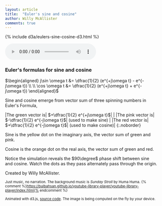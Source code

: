 ```yaml
---
layout: article
title:  "Euler's sine and cosine"
author: Willy McAllister
comments: true
---
```


{% include d3a/eulers-sine-cosine-d3.html %} 

<audio src="https://www.youtube.com/audiolibrary_download?vid=78599bdd7a0a465e" controls loop></audio>

### Euler's formulas for sine and cosine

<p>
$\begin{aligned}
j\sin \omega t &= \dfrac{1}{2} (e^{+j\omega t} - e^{-j\omega t}) \\
\\
\cos \omega t &= \dfrac{1}{2} (e^{+j\omega t} + e^{-j\omega t})
\end{aligned}$
</p>

Sine and cosine emerge from vector sum of three spinning numbers in Euler's Formula, 

|The green vector is| $+\dfrac{1}{2} e^{+j\omega t}$|                    |
|The pink vector is| $-\dfrac{1}{2} e^{-j\omega t}$| (used to make sine) | 
|The red vector is| $+\dfrac{1}{2} e^{-j\omega t}$| (used to make cosine)|
{:.noborder}

Sine is the yellow dot on the imaginary axis, the vector sum of green and pink.

Cosine is the orange dot on the real axis, the vector sum of green and red.

Notice the simulation reveals the $90\degree$ phase shift between sine and cosine. Watch the dots as they pass alternately pass through the origin.

Created by Willy McAllister.

<small>Just music, no narration. The background music is *Sunday Stroll* by Huma Huma. {% comment %}https://bulbahsan.github.io/youtube-library-player/youtube-library-player/index.html{% endcomment %}</small>

<small>Animated with d3.js, [source code](https://github.com/willymcallister/spinningnumbers/tree/master/_articles/eulers-cosine-d3.html). The image is being computed on the fly by your device.</small>